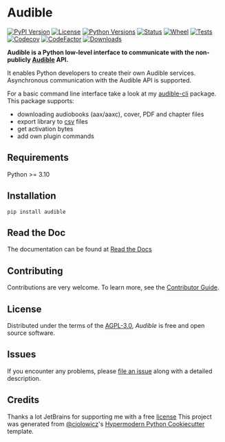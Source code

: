 # Audible

[![PyPI Version](https://img.shields.io/pypi/v/audible.svg)](https://pypi.org/project/audible/)
[![License](https://img.shields.io/pypi/l/audible.svg)](https://pypi.org/project/audible/)
[![Python Versions](https://img.shields.io/pypi/pyversions/audible.svg)](https://pypi.org/project/audible/)
[![Status](https://img.shields.io/pypi/status/audible.svg)](https://pypi.org/project/audible/)
[![Wheel](https://img.shields.io/pypi/wheel/audible.svg)](https://pypi.org/project/audible/)
[![Tests](https://github.com/mkb79/audible/workflows/Tests/badge.svg)](https://github.com/mkb79/audible/actions?workflow=Tests)
[![Codecov](https://codecov.io/gh/mkb79/audible/branch/master/graph/badge.svg)](https://codecov.io/gh/mkb79/audible)
[![CodeFactor](https://www.codefactor.io/repository/github/mkb79/audible/badge)](https://www.codefactor.io/repository/github/mkb79/audible)
[![Downloads](https://img.shields.io/pypi/dm/audible.svg)](https://pypi.org/project/audible/)

**Audible is a Python low-level interface to communicate with the non-publicly
[Audible](<https://en.wikipedia.org/wiki/Audible_(service)>) API.**

It enables Python developers to create their own Audible services.
Asynchronous communication with the Audible API is supported.

For a basic command line interface take a look at my
[audible-cli](https://github.com/mkb79/audible-cli) package. This package
supports:

- downloading audiobooks (aax/aaxc), cover, PDF and chapter files
- export library to [csv](https://en.wikipedia.org/wiki/Comma-separated_values)
  files
- get activation bytes
- add own plugin commands

## Requirements

Python >= 3.10

## Installation

`pip install audible`

## Read the Doc

The documentation can be found at [Read the Docs](https://audible.readthedocs.io/en/latest)

## Contributing

Contributions are very welcome.
To learn more, see the [Contributor Guide].

## License

Distributed under the terms of the [AGPL-3.0][license],
_Audible_ is free and open source software.

## Issues

If you encounter any problems,
please [file an issue] along with a detailed description.

## Credits

Thanks a lot JetBrains for supporting me with a free [license](https://www.jetbrains.com/community/opensource/#support)
This project was generated from [@cjolowicz]'s [Hypermodern Python Cookiecutter] template.

[@cjolowicz]: https://github.com/cjolowicz
[pypi]: https://pypi.org/
[hypermodern python cookiecutter]: https://github.com/cjolowicz/cookiecutter-hypermodern-python
[file an issue]: https://github.com/mkb79/Audible/issues
[pip]: https://pip.pypa.io/
[audible]: https://github.com/mkb79/Audible
[pipx]: https://pypa.github.io/pipx/

<!-- github-only -->

[license]: https://github.com/mkb79/Audible/blob/main/LICENSE
[contributor guide]: https://github.com/mkb79/Audible/blob/main/CONTRIBUTING.md
